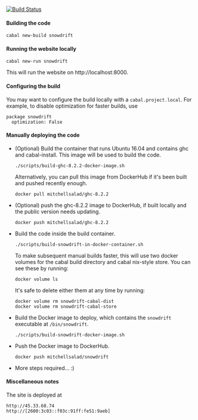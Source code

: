 [![Build Status](https://travis-ci.org/mitchellwrosen/snowdrift.svg?branch=master)](https://travis-ci.org/mitchellwrosen/snowdrift)

#### Building the code

    cabal new-build snowdrift

#### Running the website locally

    cabal new-run snowdrift

This will run the website on http://localhost:8000.

#### Configuring the build

You may want to configure the build locally with a `cabal.project.local`. For
example, to disable optimization for faster builds, use

    package snowdrift
      optimization: False

#### Manually deploying the code

* (Optional) Build the container that runs Ubuntu 16.04 and contains ghc and
  cabal-install. This image will be used to build the code.

      ./scripts/build-ghc-8.2.2-docker-image.sh

  Alternatively, you can pull this image from DockerHub if it's been built and
  pushed recently enough.

      docker pull mitchellsalad/ghc-8.2.2

* (Optional) push the ghc-8.2.2 image to DockerHub, if built locally and the
  public version needs updating.

      docker push mitchellsalad/ghc-8.2.2

* Build the code inside the build container.

      ./scripts/build-snowdrift-in-docker-container.sh

  To make subsequent manual builds faster, this will use two docker volumes for
  the cabal build directory and cabal nix-style store. You can see these by
  running:

      docker volume ls

  It's safe to delete either them at any time by running:

      docker volume rm snowdrift-cabal-dist
      docker volume rm snowdrift-cabal-store

* Build the Docker image to deploy, which contains the `snowdrift` executable at
  `/bin/snowdrift`.

      ./scripts/build-snowdrift-docker-image.sh

* Push the Docker image to DockerHub.

      docker push mitchellsalad/snowdrift

* More steps required... :)

#### Miscellaneous notes

The site is deployed at

    http://45.33.68.74
    http://[2600:3c03::f03c:91ff:fe51:9aeb]
